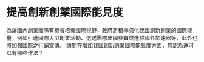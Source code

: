 # 提高創新創業國際能見度

為讓國內創業團隊有機會培養國際視野，政府將積極強化我國創新創業的國際能量，例如引進國際大型創業活動、選送團隊出國參賽或進駐國外加速器等，此外也將加強國際之行銷宣傳。
請問在增加我國創新創業國際能見度方面，您認為還可以有哪些作法？
